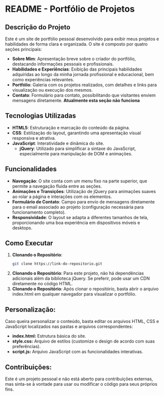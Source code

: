 # README - Portfólio de Projetos

## Descrição do Projeto

Este é um site de portfólio pessoal desenvolvido para exibir meus projetos e habilidades de forma clara e organizada. O site é composto por quatro seções principais:

- **Sobre Mim**: Apresentação breve sobre o criador do portfólio, destacando informações pessoais e profissionais.
- **Habilidades e Experiências**: Exibição das principais habilidades adquiridas ao longo da minha jornada profissional e educacional, bem como experiências relevantes.
- **Portfólio**: Galeria com os projetos realizados, com detalhes e links para visualização ou execução dos mesmos.
- **Contato**: Formulário para contato, possibilitando que visitantes enviem mensagens diretamente. **Atualmente esta seção não funciona**

## Tecnologias Utilizadas

- **HTML5**: Estruturação e marcação do conteúdo da página.
- **CSS**: Estilização do layout, garantindo uma apresentação visual responsiva e atrativa.
- **JavaScript**: Interatividade e dinâmica do site.
  - **jQuery**: Utilizado para simplificar a sintaxe do JavaScript, especialmente para manipulação de DOM e animações.

## Funcionalidades

- **Navegação**: O site conta com um menu fixo na parte superior, que permite a navegação fluida entre as seções.
- **Animações e Transições**: Utilização de jQuery para animações suaves ao rolar a página e interações com os elementos.
- **Formulário de Contato**: Campo para envio de mensagens diretamente para o email associado ao projeto (configuração necessária para funcionamento completo).
- **Responsividade**: O layout se adapta a diferentes tamanhos de tela, proporcionando uma boa experiência em dispositivos móveis e desktops.

## Como Executar

1. **Clonando o Repositório**:
   ```bash
   git clone https://link-do-repositorio.git
2. **Clonando o Repositório**: Para este projeto, não há dependências adicionais além da biblioteca jQuery. Se preferir, pode usar um CDN diretamente no código HTML.
3. **Clonando o Repositório**: Após clonar o repositório, basta abrir o arquivo index.html em qualquer navegador para visualizar o portfólio.

## Personalização:

Caso queira personalizar o conteúdo, basta editar os arquivos HTML, CSS e JavaScript localizados nas pastas e arquivos correspondentes:

- **index.html:** Estrutura básica do site.
- **style.css:** Arquivo de estilos (customize o design de acordo com suas preferências).
- **script.js:** Arquivo JavaScript com as funcionalidades interativas.

## Contribuições:

Este é um projeto pessoal e não está aberto para contribuições externas, mas sinta-se à vontade para usar ou modificar o código para seus próprios fins.
